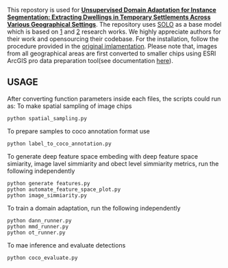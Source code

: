 This repostory is used for [**Unsupervised Domain Adaptation for Instance Segmentation: Extracting Dwellings in Temporary Settlements Across Various Geographical Settings**](https://ieeexplore.ieee.org/document/10363437). The repository uses [SOLO](https://github.com/WXinlong/SOLO) as a base model which is based on [1](https://arxiv.org/pdf/1912.04488) and [2](https://arxiv.org/pdf/2003.10152) research works. We highly appreciate authors for their work and opensourcing their codebase. For the installation, follow the procedure provided in the [original imlamentation](https://github.com/WXinlong/SOLO/blob/master/docs/INSTALL.md). Please note that, images from all geographical areas are first converted to smaller chips using ESRI ArcGIS pro data preparation tool(see documentation [here](https://pro.arcgis.com/en/pro-app/latest/tool-reference/image-analyst/export-training-data-for-deep-learning.htm)). 
## USAGE
After converting function parameters inside each files, the scripts could run as:
To make spatial sampling of image chips
```
python spatial_sampling.py
```
To prepare samples to coco annotation format use

```
python label_to_coco_annotation.py 
```
To generate deep feature space embeding with deep feature space simiarity, image lavel simmiarity and obect level simmiarity metrics, run the following independently

```
python generate features.py
python automate_feature_space_plot.py
python image_simmiarity.py
```

To train a domain adaptation, run the following independently
```
python dann_runner.py
python mmd_runner.py
python ot_runner.py
```
To mae inference and evaluate detections
```
python coco_evaluate.py
```
